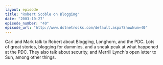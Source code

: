 ```yaml
---
layout: episode
title: "Robert Scoble on Blogging"
date: "2003-10-27"
episode_number: "40"
episode_url: "http://www.dotnetrocks.com/default.aspx?ShowNum=40"
---
```


Carl and Mark talk to Robert about Blogging, Longhorn, and the PDC. Lots of great stories, blogging for dummies, and a sneak peak at what happened at the PDC. They also talk about security, and Merrill Lynch's open letter to Sun, among other things. 


